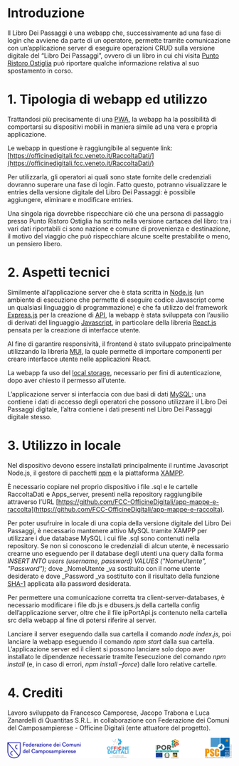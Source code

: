 # Introduzione

Il Libro Dei Passaggi è una webapp che, successivamente ad una fase di login che avviene da parte di un operatore, permette tramite comunicazione con un’applicazione server di eseguire operazioni CRUD sulla versione digitale del “Libro Dei Passaggi”, ovvero di un libro in cui chi visita [Punto Ristoro Ostiglia](https://www.facebook.com/Infopointostiglia) può riportare qualche informazione relativa al suo spostamento in corso.


# 1. Tipologia di webapp ed utilizzo

Trattandosi più precisamente di una [PWA](https://it.wikipedia.org/wiki/Progressive_Web_App), la webapp ha la possibilità di comportarsi su dispositivi mobili in maniera simile ad una vera e propria applicazione.

Le webapp in questione è raggiungibile al seguente link: [https://officinedigitali.fcc.veneto.it/RaccoltaDati/](https://officinedigitali.fcc.veneto.it/RaccoltaDati/) 

Per utilizzarla, gli operatori ai quali sono state fornite delle credenziali dovranno superare una fase di login. Fatto questo, potranno visualizzare le entries della versione digitale del Libro Dei Passaggi: è possibile aggiungere, eliminare e modificare entries.

Una singola riga dovrebbe rispecchiare ciò che una persona di passaggio presso Punto Ristoro Ostiglia ha scritto nella versione cartacea del libro: tra i vari dati riportabili ci sono nazione e comune di provenienza e destinazione, il motivo del viaggio che può rispecchiare alcune scelte prestabilite o meno, un pensiero libero.


# 2. Aspetti tecnici

Similmente all’applicazione server che è stata scritta in [Node.js](https://nodejs.org/it/) (un ambiente di esecuzione che permette di eseguire codice Javascript come un qualsiasi linguaggio di programmazione) e che fa utilizzo del framework [Express.js](https://expressjs.com/it/) per la creazione di [API](https://it.wikipedia.org/wiki/Application_programming_interface), la webapp è stata sviluppata con l’ausilio di derivati del linguaggio [Javascript](https://www.javascript.com/), in particolare della libreria [React.js](https://it.reactjs.org/) pensata per la creazione di interfacce utente.

Al fine di garantire responsività, il frontend è stato sviluppato principalmente utilizzando la libreria [MUI](https://mui.com/), la quale permette di importare componenti per creare interfacce utente nelle applicazioni React.

La webapp fa uso del [local storage](https://en.wikipedia.org/wiki/Web_storage#Local_and_session_storage), necessario per fini di autenticazione, dopo aver chiesto il permesso all’utente.

L’applicazione server si interfaccia con due basi di dati [MySQL](https://www.mysql.com/it/): una contiene i dati di accesso degli operatori che possono utilizzare il Libro Dei Passaggi digitale, l’altra contiene i dati presenti nel Libro Dei Passaggi digitale stesso.


# 3. Utilizzo in locale

Nel dispositivo devono essere installati principalmente il runtime Javascript Node.js, il gestore di pacchetti [npm](https://www.nodeacademy.it/cose-npm-installazione-locale-globale-aggiornamento) e la piattaforma [XAMPP](https://www.apachefriends.org/it/index.html).

È necessario copiare nel proprio dispositivo i file .sql e le cartelle RaccoltaDati e Apps_server, presenti nella repository raggiungibile attraverso l’URL [https://github.com/FCC-OfficineDigitali/app-mappe-e-raccolta](https://github.com/FCC-OfficineDigitali/app-mappe-e-raccolta).

Per poter usufruire in locale di una copia della versione digitale del Libro Dei Passaggi, è necessario mantenere attivo MySQL tramite XAMPP per utilizzare i due database MySQL i cui file .sql sono contenuti nella repository. Se non si conoscono le credenziali di alcun utente, è necessario crearne uno eseguendo per il database degli utenti una query dalla forma _INSERT INTO users (username, password) VALUES ("NomeUtente", "Password");_ dove _NomeUtente _va sostituito con il nome utente desiderato e dove _Password _va sostituito con il risultato della funzione [SHA-1](http://www.sha1-online.com/) applicata alla password desiderata.

Per permettere una comunicazione corretta tra client-server-databases, è necessario modificare i file db.js e dbusers.js della cartella config dell’applicazione server, oltre che il file ipPortApi.js contenuto nella cartella src della webapp al fine di potersi riferire al server.

Lanciare il server eseguendo dalla sua cartella il comando _node index.js_, poi lanciare la webapp eseguendo il comando _npm start_ dalla sua cartella. L’applicazione server ed il client si possono lanciare solo dopo aver installato le dipendenze necessarie tramite l’esecuzione del comando _npm install_ (e, in caso di errori, _npm install –force_) dalle loro relative cartelle.


# 4. Crediti

Lavoro sviluppato da Francesco Camporese, Jacopo Trabona e Luca Zanardelli di Quantitas S.R.L. in collaborazione con Federazione dei Comuni del Camposampierese - Officine Digitali (ente attuatore del progetto).


![Loghi](/mergedLogos.png)